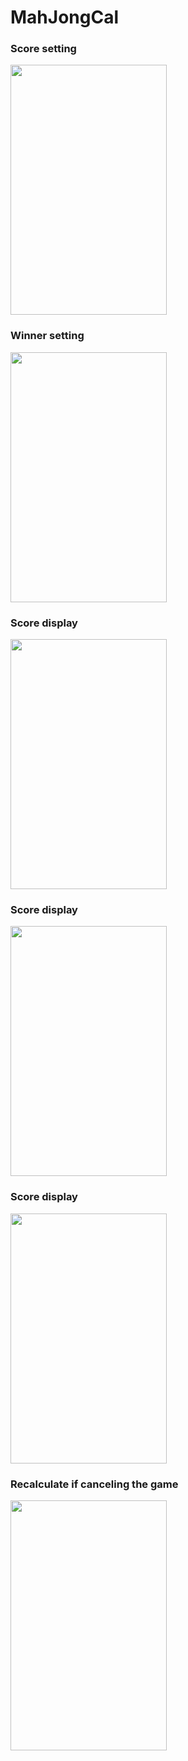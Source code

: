 # MahJongCal

<h3>Score setting</h3>
<img src="https://user-images.githubusercontent.com/64913859/106717835-2e404680-663b-11eb-93a2-d744b75db4a0.jpeg" data-canonical-src="https://gyazo.com/eb5c5741b6a9a16c692170a41a49c858.png" width="250" height="400" />
<h3>Winner setting</h3>
<img src="https://user-images.githubusercontent.com/64913859/106717837-2f717380-663b-11eb-8970-64c6de94486b.jpeg" data-canonical-src="https://gyazo.com/eb5c5741b6a9a16c692170a41a49c858.png" width="250" height="400" />
<h3>Score display</h3>
<img src="https://user-images.githubusercontent.com/64913859/106717840-300a0a00-663b-11eb-845e-8a0bfb61e9e3.jpeg" data-canonical-src="https://gyazo.com/eb5c5741b6a9a16c692170a41a49c858.png" width="250" height="400" />
<h3>Score display</h3>
<img src="https://user-images.githubusercontent.com/64913859/106717841-300a0a00-663b-11eb-9a94-56375fd1b371.jpeg" data-canonical-src="https://gyazo.com/eb5c5741b6a9a16c692170a41a49c858.png" width="250" height="400" />
<h3>Score display</h3>
<img src="https://user-images.githubusercontent.com/64913859/106717844-30a2a080-663b-11eb-93d1-26fa54750f77.jpeg" data-canonical-src="https://gyazo.com/eb5c5741b6a9a16c692170a41a49c858.png" width="250" height="400" />
<h3>Recalculate if canceling the game</h3>
<img src="https://user-images.githubusercontent.com/64913859/106717845-313b3700-663b-11eb-8f32-37a1cda086af.jpeg" data-canonical-src="https://gyazo.com/eb5c5741b6a9a16c692170a41a49c858.png" width="250" height="400" />
